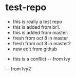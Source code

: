 test-repo
=========

- this is really a test repo
- this is added from br1.
- this is added from master.
- fresh from oct 8 in master
- fresh from oct 8 in master2
- new edit from github
* this is a conflict
-- from Ivy

-- from Ivy2
